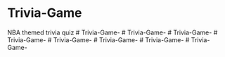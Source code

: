 # Trivia-Game
NBA themed trivia quiz
#   T r i v i a - G a m e -  
 #   T r i v i a - G a m e -  
 #   T r i v i a - G a m e -  
 #   T r i v i a - G a m e -  
 #   T r i v i a - G a m e -  
 #   T r i v i a - G a m e -  
 #   T r i v i a - G a m e -  
 #   T r i v i a - G a m e -  
 